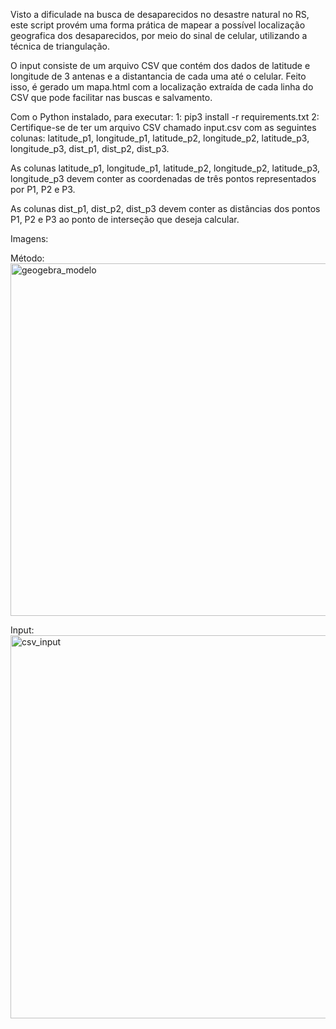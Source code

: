 Visto a dificulade na busca de desaparecidos no desastre natural no RS, este script provém uma forma prática de mapear a possível localização geografica dos desaparecidos,
por meio do sinal de celular, utilizando a técnica de triangulação.

O input consiste de um arquivo CSV que contém dos dados de latitude e longitude de 3 antenas e a distantancia de cada uma até o celular.
Feito isso, é gerado um mapa.html com a localização extraída de cada linha do CSV que pode facilitar nas buscas e salvamento.


Com o Python instalado, para executar:
1: pip3 install -r requirements.txt
2: Certifique-se de ter um arquivo CSV chamado input.csv com as seguintes colunas: latitude_p1, longitude_p1, latitude_p2, longitude_p2, latitude_p3, longitude_p3, dist_p1, dist_p2, dist_p3.

As colunas latitude_p1, longitude_p1, latitude_p2, longitude_p2, latitude_p3, longitude_p3 devem conter as coordenadas de três pontos representados por P1, P2 e P3.

As colunas dist_p1, dist_p2, dist_p3 devem conter as distâncias dos pontos P1, P2 e P3 ao ponto de interseção que deseja calcular.

Imagens:

Método:
<img width="564" alt="geogebra_modelo" src="https://github.com/FonteneleLucas/calculador_triangulacao/assets/18284262/15705188-6386-45d8-a974-577a3e5d1d23">

Input:
<img width="613" alt="csv_input" src="https://github.com/FonteneleLucas/calculador_triangulacao/assets/18284262/f4207875-6fd8-4acf-a42b-a2254f523d72">
